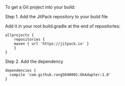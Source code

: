 To get a Git project into your build:

Step 1. Add the JitPack repository to your build file

Add it in your root build.gradle at the end of repositories:

``` 
allprojects {
    repositories {
	maven { url 'https://jitpack.io' }
    }
}
```


 
 Step 2. Add the dependency
  
 	

``` 
dependencies {
  compile 'com.github.rong5690001:OkAdapter:1.0'
}
```






